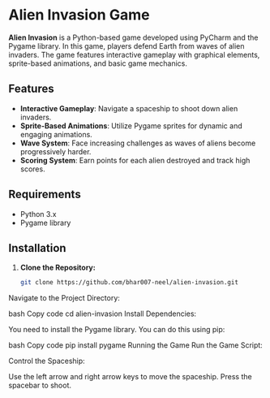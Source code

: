 # Alien Invasion Game


**Alien Invasion** is a Python-based game developed using PyCharm and the Pygame library. In this game, players defend Earth from waves of alien invaders. The game features interactive gameplay with graphical elements, sprite-based animations, and basic game mechanics.

## Features

- **Interactive Gameplay**: Navigate a spaceship to shoot down alien invaders.
- **Sprite-Based Animations**: Utilize Pygame sprites for dynamic and engaging animations.
- **Wave System**: Face increasing challenges as waves of aliens become progressively harder.
- **Scoring System**: Earn points for each alien destroyed and track high scores.

## Requirements

- Python 3.x
- Pygame library

## Installation

1. **Clone the Repository:**

   ```bash
   git clone https://github.com/bhar007-neel/alien-invasion.git
Navigate to the Project Directory:

bash
Copy code
cd alien-invasion
Install Dependencies:

You need to install the Pygame library. You can do this using pip:

bash
Copy code
pip install pygame
Running the Game
Run the Game Script:


Control the Spaceship:

Use the left arrow and right arrow keys to move the spaceship.
Press the spacebar to shoot.
